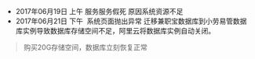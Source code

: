 - 2017年06月19日 上午  服务服务假死 原因系统资源不足
- 2017年06月21日 下午  系统页面抛出异常 迁移兼职宝数据库到小劳易管数据库实例导致数据库存储空间不足，阿里云将数据库实例自动关闭。
> 购买20G存储空间，数据库立刻恢复正常
